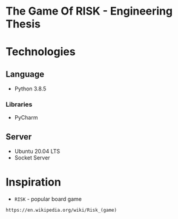 # The Game Of RISK - Engineering Thesis

# Technologies

## Language

* Python 3.8.5

### Libraries
* PyCharm
## Server
* Ubuntu 20.04 LTS
* Socket Server
# Inspiration
* `RISK` - popular board game
```
https://en.wikipedia.org/wiki/Risk_(game)
```
